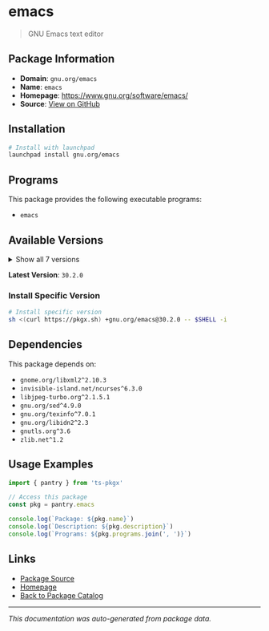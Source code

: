 # emacs

> GNU Emacs text editor

## Package Information

- **Domain**: `gnu.org/emacs`
- **Name**: `emacs`
- **Homepage**: https://www.gnu.org/software/emacs/
- **Source**: [View on GitHub](https://github.com/pkgxdev/pantry/tree/main/projects/gnu.org/emacs/package.yml)

## Installation

```bash
# Install with launchpad
launchpad install gnu.org/emacs
```

## Programs

This package provides the following executable programs:

- `emacs`

## Available Versions

<details>
<summary>Show all 7 versions</summary>

- `30.2.0`, `30.1.0`, `29.4.0`, `29.3.0`, `29.2.0`
- `29.1.0`, `28.2.0`

</details>

**Latest Version**: `30.2.0`

### Install Specific Version

```bash
# Install specific version
sh <(curl https://pkgx.sh) +gnu.org/emacs@30.2.0 -- $SHELL -i
```

## Dependencies

This package depends on:

- `gnome.org/libxml2^2.10.3`
- `invisible-island.net/ncurses^6.3.0`
- `libjpeg-turbo.org^2.1.5.1`
- `gnu.org/sed^4.9.0`
- `gnu.org/texinfo^7.0.1`
- `gnu.org/libidn2^2.3`
- `gnutls.org^3.6`
- `zlib.net^1.2`

## Usage Examples

```typescript
import { pantry } from 'ts-pkgx'

// Access this package
const pkg = pantry.emacs

console.log(`Package: ${pkg.name}`)
console.log(`Description: ${pkg.description}`)
console.log(`Programs: ${pkg.programs.join(', ')}`)
```

## Links

- [Package Source](https://github.com/pkgxdev/pantry/tree/main/projects/gnu.org/emacs/package.yml)
- [Homepage](https://www.gnu.org/software/emacs/)
- [Back to Package Catalog](../../../package-catalog.md)

---

*This documentation was auto-generated from package data.*
